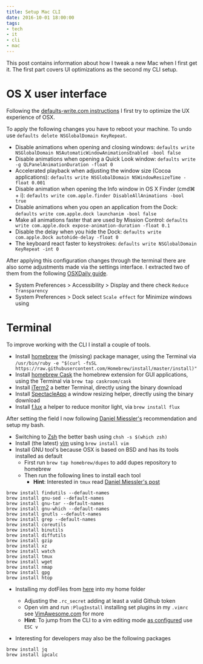 ```yaml
---
title: Setup Mac CLI
date: 2016-10-01 18:00:00
tags:
- tech
- it
- cli
- mac
---
```


This post contains information about how I tweak a new Mac when I first get it.
The first part covers UI optimizations as the second my CLI setup.

# OS X user interface

Following the [defaults-write.com instructions](http://www.defaults-write.com/10-terminal-commands-to-speed-up-your-mac-in-os-x-el-capitan/) I first try to optimize the UX experience of OSX.

To apply the following changes you have to reboot your machine. To undo use `defaults delete NSGlobalDomain KeyRepeat`.

* Disable animations when opening and closing windows: `defaults write NSGlobalDomain NSAutomaticWindowAnimationsEnabled -bool false`
* Disable animations when opening a Quick Look window: `defaults write -g QLPanelAnimationDuration -float 0`
* Accelerated playback when adjusting the window size (Cocoa applications): `defaults write NSGlobalDomain NSWindowResizeTime -float 0.001`
* Disable animation when opening the Info window in OS X Finder (cmd⌘ + i): `defaults write com.apple.finder DisableAllAnimations -bool true`
* Disable animations when you open an application from the Dock: `defaults write com.apple.dock launchanim -bool false`
* Make all animations faster that are used by Mission Control: `defaults write com.apple.dock expose-animation-duration -float 0.1`
* Disable the delay when you hide the Dock: `defaults write com.apple.Dock autohide-delay -float 0`
* The keyboard react faster to keystrokes: `defaults write NSGlobalDomain KeyRepeat -int 0`

After applying this configuration changes through the terminal there are also some adjustments made via the settings interface. I extracted two of them from the following [OSXDaily guide](http://osxdaily.com/2014/10/24/speed-up-os-x-yosemite-mac/).

* System Preferences > Accessibility > Display and there check `Reduce Transparency`
* System Preferences > Dock select `Scale effect` for Minimize windows using


# Terminal

To improve working with the CLI I install a couple of tools.

* Install [homebrew](http://brew.sh/index.html) the (missing) package manager, using the Terminal via `/usr/bin/ruby -e "$(curl -fsSL https://raw.githubusercontent.com/Homebrew/install/master/install)"`
* Install [homebrew Cask](https://caskroom.github.io/) the homebrew extension for GUI applications, using the Terminal via `brew tap caskroom/cask`
* Install [iTerm2](https://www.iterm2.com/) a better Terminal, directly using the binary download
* Install [SpectacleApp](https://www.spectacleapp.com/) a window resizing helper, directly using the binary download
* Install [f.lux](https://justgetflux.com/) a helper to reduce monitor light, via `brew install flux`

After setting the field I now following [Daniel Miessler's](https://danielmiessler.com/blog/first-10-things-new-mac/) recommendation and setup my bash.

* Switching to [Zsh](http://www.zsh.org/) the better bash using `chsh -s $(which zsh)`
* Install (the latest) [vim](http://www.vim.org/) using `brew install vim`
* Install GNU tool's because OSX is based on BSD and has its tools installed as default
    * First run `brew tap homebrew/dupes` to add dupes repository to homebrew
    * Then run the following lines to install each tool
        * **Hint**: Interested in `tmux` read [Daniel Miessler's post](https://danielmiessler.com/study/tmux/)


```
brew install findutils --default-names
brew install gnu-sed --default-names
brew install gnu-tar --default-names
brew install gnu-which --default-names
brew install gnutls --default-names
brew install grep --default-names
brew install coreutils
brew install binutils
brew install diffutils
brew install gzip
brew install xz
brew install watch
brew install tmux 
brew install wget
brew install nmap
brew install gpg
brew install htop
```

* Installing my dotFiles from [here](https://github.com/lony/dotFiles) into my home folder
    * Adjusting the `.rc_secret` adding at least a valid Github token
    * Open vim and run `:PlugInstall` installing set plugins in my `.vimrc` see [VimAwesome.com](http://vimawesome.com/) for more
    * **Hint**: To jump from the CLI to a vim editing mode [as configured](http://nuclearsquid.com/writings/edit-long-commands/) use `ESC v`

* Interesting for developers may also be the following packages

```
brew install jq
brew install ipcalc
```
